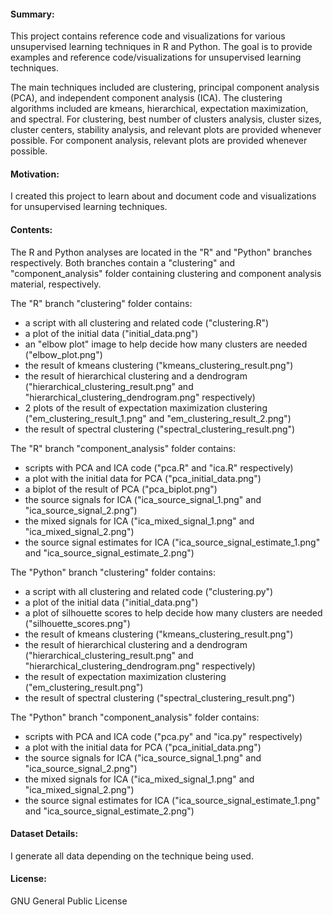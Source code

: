 #### Summary:
This project contains reference code and visualizations for various unsupervised learning techniques in R and Python. The goal is to provide examples and reference code/visualizations for unsupervised learning techniques.

The main techniques included are clustering, principal component analysis (PCA), and independent component analysis (ICA). The clustering algorithms included are kmeans, hierarchical, expectation maximization, and spectral. For clustering, best number of clusters analysis, cluster sizes, cluster centers, stability analysis, and relevant plots are provided whenever possible. For component analysis, relevant plots are provided whenever possible.

#### Motivation:
I created this project to learn about and document code and visualizations for unsupervised learning techniques.

#### Contents:
The R and Python analyses are located in the "R" and "Python" branches respectively.
Both branches contain a "clustering" and "component_analysis" folder containing clustering and component analysis material, respectively.

The "R" branch "clustering" folder contains:
- a script with all clustering and related code ("clustering.R")
- a plot of the initial data ("initial_data.png")
- an "elbow plot" image to help decide how many clusters are needed ("elbow_plot.png")
- the result of kmeans clustering ("kmeans_clustering_result.png")
- the result of hierarchical clustering and a dendrogram ("hierarchical_clustering_result.png" and "hierarchical_clustering_dendrogram.png" respectively)
- 2 plots of the result of expectation maximization clustering ("em_clustering_result_1.png" and "em_clustering_result_2.png")
- the result of spectral clustering ("spectral_clustering_result.png")

The "R" branch "component_analysis" folder contains:
- scripts with PCA and ICA code ("pca.R" and "ica.R" respectively)
- a plot with the initial data for PCA ("pca_initial_data.png")
- a biplot of the result of PCA ("pca_biplot.png")
- the source signals for ICA ("ica_source_signal_1.png" and "ica_source_signal_2.png")
- the mixed signals for ICA ("ica_mixed_signal_1.png" and "ica_mixed_signal_2.png")
- the source signal estimates for ICA ("ica_source_signal_estimate_1.png" and "ica_source_signal_estimate_2.png")

The "Python" branch "clustering" folder contains:
- a script with all clustering and related code ("clustering.py")
- a plot of the initial data ("initial_data.png")
- a plot of silhouette scores to help decide how many clusters are needed ("silhouette_scores.png")
- the result of kmeans clustering ("kmeans_clustering_result.png")
- the result of hierarchical clustering and a dendrogram ("hierarchical_clustering_result.png" and "hierarchical_clustering_dendrogram.png" respectively)
- the result of expectation maximization clustering ("em_clustering_result.png")
- the result of spectral clustering ("spectral_clustering_result.png")

The "Python" branch "component_analysis" folder contains:
- scripts with PCA and ICA code ("pca.py" and "ica.py" respectively)
- a plot with the initial data for PCA ("pca_initial_data.png")
- the source signals for ICA ("ica_source_signal_1.png" and "ica_source_signal_2.png")
- the mixed signals for ICA ("ica_mixed_signal_1.png" and "ica_mixed_signal_2.png")
- the source signal estimates for ICA ("ica_source_signal_estimate_1.png" and "ica_source_signal_estimate_2.png")

#### Dataset Details:
I generate all data depending on the technique being used.

#### License:
GNU General Public License
